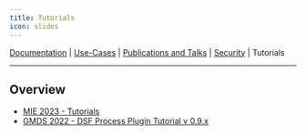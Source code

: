 ```yaml
---
title: Tutorials
icon: slides
---
```

 [Documentation](/introduction/docs/README.md) | [Use-Cases](/introduction/use-cases/README.md) | [Publications and Talks](/introduction/publications.md) | [Security](/introduction/security.md) | Tutorials

---

## Overview 
- [MIE 2023 - Tutorials](MIE2023.md)
- [GMDS 2022 - DSF Process Plugin Tutorial v 0.9.x](ProcessPlugin.md)

